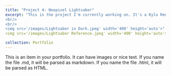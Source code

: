 ```yaml
---
title: "Project 4: Neopixel Lightsaber"
excerpt: "This is the project I'm currently working on. It's a Kylo Ren-style Lightsaber with LED strips in the blade. It is easily my favorite project I've built so far, but also the hardest project yet. This is the second time I'm attempting this project because I just followed a tutorial the first time I built it. It didn't look anything like a lightsaber, so I decided to redeem myself by creating it from the ground up and learning about how they work to build it. Although it isn't finished, it is turning out amazing so far.
<br/>
<br/>
<img src='/images/Lightsaber in Dark.jpeg' width='400' height='auto'>"
<img src='/images/Lightsaber Reference.jpeg' width='400' height='auto'>"

collection: Portfolio
---
```


This is an item in your portfolio. It can have images or nice text. If you name the file .md, it will be parsed as markdown. If you name the file .html, it will be parsed as HTML. 
